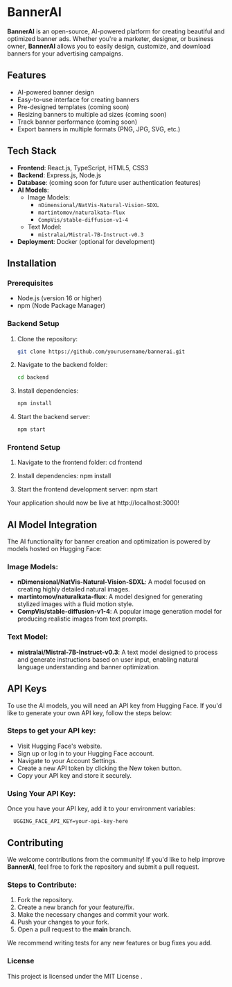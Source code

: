 # BannerAI

**BannerAI** is an open-source, AI-powered platform for creating beautiful and optimized banner ads. Whether you're a marketer, designer, or business owner, **BannerAI** allows you to easily design, customize, and download banners for your advertising campaigns.

## Features
- AI-powered banner design
- Easy-to-use interface for creating banners
- Pre-designed templates (coming soon)
- Resizing banners to multiple ad sizes (coming soon)
- Track banner performance (coming soon)
- Export banners in multiple formats (PNG, JPG, SVG, etc.)

## Tech Stack
- **Frontend**: React.js, TypeScript, HTML5, CSS3
- **Backend**: Express.js, Node.js
- **Database**: (coming soon for future user authentication features)
- **AI Models**:
  - Image Models:
    - `nDimensional/NatVis-Natural-Vision-SDXL`
    - `martintomov/naturalkata-flux`
    - `CompVis/stable-diffusion-v1-4`
  - Text Model:
    - `mistralai/Mistral-7B-Instruct-v0.3`
- **Deployment**: Docker (optional for development)

## Installation

### Prerequisites
- Node.js (version 16 or higher)
- npm (Node Package Manager)

### Backend Setup
1. Clone the repository:
   ```bash
   git clone https://github.com/yourusername/bannerai.git

2.  Navigate to the backend folder:
    ```bash 
    cd backend

3. Install dependencies:
      ```bash 
    npm install

4. Start the backend server: 
      ```bash
      npm start

### Frontend Setup

1. Navigate to the frontend folder: cd frontend

2. Install dependencies: npm install

3. Start the frontend development server: npm start

Your application should now be live at http://localhost:3000!

## AI Model Integration

The AI functionality for banner creation and optimization is powered by models hosted on Hugging Face:

### Image Models:
- **nDimensional/NatVis-Natural-Vision-SDXL**: A model focused on creating highly detailed natural images.
- **martintomov/naturalkata-flux**: A model designed for generating stylized images with a fluid motion style.
- **CompVis/stable-diffusion-v1-4**: A popular image generation model for producing realistic images from text prompts.

### Text Model:
- **mistralai/Mistral-7B-Instruct-v0.3**: A text model designed to process and generate instructions based on user input, enabling natural language understanding and banner optimization.


## API Keys
To use the AI models, you will need an API key from Hugging Face. If you'd like to generate your own API key, follow the steps below:

### Steps to get your API key:
 - Visit Hugging Face's website.
 - Sign up or log in to your Hugging Face account.
 - Navigate to your Account Settings.
 - Create a new API token by clicking the New token button.
 - Copy your API key and store it securely.

### Using Your API Key:

Once you have your API key, add it to your environment variables:
 
      UGGING_FACE_API_KEY=your-api-key-here 

## Contributing

We welcome contributions from the community! If you'd like to help improve **BannerAI**, feel free to fork the repository and submit a pull request.

### Steps to Contribute:
1. Fork the repository.
2. Create a new branch for your feature/fix.
3. Make the necessary changes and commit your work.
4. Push your changes to your fork.
5. Open a pull request to the **main** branch.

We recommend writing tests for any new features or bug fixes you add.

### License

This project is licensed under the MIT License .





 

 




 
